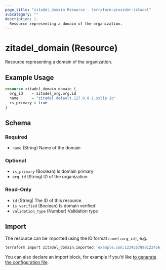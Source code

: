 ```yaml
---
page_title: "zitadel_domain Resource - terraform-provider-zitadel"
subcategory: ""
description: |-
  Resource representing a domain of the organization.
---
```


# zitadel_domain (Resource)

Resource representing a domain of the organization.

## Example Usage

```terraform
resource zitadel_domain domain {
  org_id    = zitadel_org.org.id
  name      = "zitadel.default.127.0.0.1.sslip.io"
  is_primary = true
}
```

<!-- schema generated by tfplugindocs -->
## Schema

### Required

- `name` (String) Name of the domain

### Optional

- `is_primary` (Boolean) Is domain primary
- `org_id` (String) ID of the organization

### Read-Only

- `id` (String) The ID of this resource.
- `is_verified` (Boolean) Is domain verified
- `validation_type` (Number) Validation type

## Import

The resource can be imported using the ID format `name[:org_id]`, e.g.

```bash
terraform import zitadel_domain.imported 'example.com:123456789012345678'
```

You can also declare an import block, for example if you'd like [to generate the configuration file](https://developer.hashicorp.com/terraform/language/import/generating-configuration).
